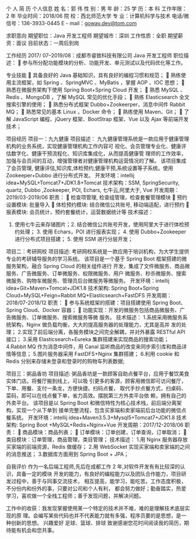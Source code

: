 个 人 简 历 
个人信息 姓 名：郭 伟 性 别：男 年 龄：25 学 历：本 科 
工作年限：2 年 毕业时间：2018/06 院 校：西北师范大学 专 业：计算机科学与技术 
电话/微信号：136-3933-0445 
E - mail：goway.dev@tom.com 

求职意向 期望职位：Java 开发工程师 
期望城市：深圳 
工作性质：全职 
期望薪资：面议 
目前状态：一周后到岗 

工作经历 
2017/ 07–2019/08：成都市睿致科技有限公司 Java 开发工程师 
职位描述：  参与所分配功能模块的分析、功能开发、单元测试以及代码优化等工作。 

专业技能 
 具备良好的 Java 基础知识，具有良好的编程习惯和规范； 
 熟练使用主流框架，如 Spring 、SpringMVC 、MyBatis ，掌握 AOP 、IOC 思想； 
 熟悉在微服务架构下使用 Spring Boot+Spring Cloud 开发； 
 熟悉 MySQL 、Redis 、MongoDB ，了解 MySQL 常见的优化手段； 
 熟练 Elasticsearch 全文搜索引擎的使用； 
 熟悉分布式框架 Dubbo+Zookeerper，消息中间件 Rabbit MQ； 
 熟悉常见的基本 Linux ，Docker 命令；  熟练使用 Maven、Git； 
 了解 JavaScript 编程、jQuery 框架、BootStrap 框架、Vue 以及 Ajax 等前端开发技术；

项目经历 
项目一：九九健康 
项目描述： 九九健康管理系统是一款应用于健康管理机构的业务系统，实现健康管理机构工作内容可 视化、会员管理专业化、健康评估数字化、健康干预流程化、知识库集成化，从而提高健康管 理师的工作效率，加强与会员间的互动，增强管理者对健康管理机构运营情况的了解。 该项目集成了会员管理, 健康评估,知识库,体检预约,健康干预,系统设置等子系统。使用 Zookeeper+Dubbo 进行分布式开发。 
开发环境：intellij idea+MySQL+Tomcat7+JDK1.8+Tomcat 
技术架构：SSM, SpringSecurity, quartz, Dubbo ,Zookeeper, POI, Echars, 七牛云,阿里大于, Vue 
开发周期：2019/03-2019/06 
职责： 
     检查项管理, 检查组管理，检查套餐管理模块 
     预约设置模块: 批量导入 
     体检预约模块: 结合微信公共账号, 移动端适配，进行预约  报表模块: 会员统计，预约套餐统计，运营数据统计等 
技术描述： 
1. 使用七牛云来存储图片；2. 结合微信公共账号开发，使用阿里大于进行体检预约处理； 3. 使用 Echars，POI 进行报表实现； 4. 使用 Dubbo+Zookeeper 进行分布式项目搭建； 5. 使用 SSM 进行分层开发； 
 
项目二：考研网校 
项目描述: 考研网校系统是一款应用于培训机构，为大学生提供专业的考研辅导服务的学习系统。 该项目是一个基于 Spring Boot 框架搭建的微服务架构，融合 Spring Cloud 的相关组件进行 开发，集成了文件微服务、商品微服务、广告微服务、订单微服务、权限微服务、用户 微服务、秒杀微服务、搜索微服务、购物车微服务、管理员后台微服务等微服务。 
开发环境：intellij idea+Git+Maven+Tomcat+JDK1.8
技术架构: Spring Boot+Spring Cloud+MySQL+Feign+Rabbit MQ+Elasticsearch+FastDFS 
开发周期：2018/07-2018/12 职责： 
 参与系统框架的搭建：项目搭建使用 Spring Boot、Spring Cloud、Docker 容器； 
 功能实现：开发的微服务包括商品微服务、广告微服务、订单微服务、搜索微服务等微 服务。 
技术描述： 
1.系统采用微服务系统架构，Nginx 做负载均衡，大大的提高服务器的处理能力，尤其是高并 发的处理； 
2.实现了前后端分离，各服务模块之间完全解耦，并对外暴露 RESTful API 接口； 
3.采用 Elasticsearch+Eureka 集群搭建来实现商品的搜索功能； 
4.Rabbit MQ 作为消息中间件，用 Canal 监听商品的改变来同步索引库和商品详情等信息； 
5.图片服务器采用 FastDFS+Nginx 集群搭建； 
6.利用 cookie 和 Redis 分别来存储未登录和登录时的购物车列表数据; 

项目三：粥品香坊 
项目描述: 粥品香坊是一款顾客自助点餐平台，应用于餐饮美食实体门店。将餐厅搬到线上，可以吸 引更多的客源，顾客用微信即可访问餐厅，下单、用餐、支付一条龙，方便快捷。扫码点餐， 取代手抄点餐方式，扫桌码、菜码，即可以在线点餐下单，省力高效。摆脱第三方外卖平台依 赖，拥有自己的外卖平台。 该项目是以 Spring Boot 和微信特性为核心技术栈，前后端分离架构，实现一个从下单到 接单完整流程，包含买家端和卖家端前后台功能的微信点餐系统。 
开发环境：intellij idea+Maven3.5.3+Mysql5+Tomcat7+JDK1.8 技术架构: Spring Boot +MySQL+Redis+Nginx+Vue 
开发周期：2017/12-2018/06 
职责： 
 商品模块：商品列表； 
 订单模块：订单创建，订单查询，订单取消； 
 类目模块：订单管理，商品管理，类目管理； 
技术描述：
1.用 Nginx 服务器存放买家端的前端资源，Redis 做缓存； 
2.用 WebSocket 实现买家端和卖家端的之间的消息推送； 
3.数据库方面用到 Spring Boot + JPA； 

自我评价 作为一名后端工程师,先后在成都工作 2 年,对软件开发有有比较深的认识，具备一定的模块 开发的能力，有良好的编程能力以及团队合作能力，项目研发过程中，善于与同事交流技术， 相互提高，能学习，能吃苦。工作态度积极，不分份内和份外的事，只要对公司和个人有利， 都会努力做好；勤奋踏实，热爱学习，喜欢做一个全栈工程师；善于发现问题，并解决问题。 

工作中的收获：我发现掌握使用某一个特定的技术并不难，难的是理解技术底层实现的原 理。会编写某些代码也并不代表能力就有多强，程序员要的是思想，是一种创新的思想。 兴趣爱好 足球、篮球、排球 致谢感谢您花时间阅读我的简历，期待能有机会和您共事。
